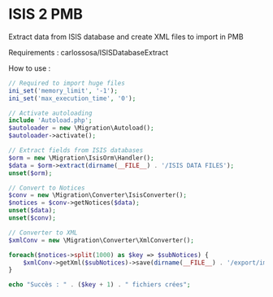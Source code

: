 # ISIS 2 PMB
Extract data from ISIS database and create XML files to import in PMB

Requirements : carlossosa/ISISDatabaseExtract

How to use :

```php
// Required to import huge files
ini_set('memory_limit', '-1');
ini_set('max_execution_time', '0');

// Activate autoloading
include 'Autoload.php';
$autoloader = new \Migration\Autoload();
$autoloader->activate();

// Extract fields from ISIS databases
$orm = new \Migration\IsisOrm\Handler();
$data = $orm->extract(dirname(__FILE__) . '/ISIS DATA FILES');
unset($orm);

// Convert to Notices
$conv = new \Migration\Converter\IsisConverter();
$notices = $conv->getNotices($data);
unset($data);
unset($conv);

// Converter to XML
$xmlConv = new \Migration\Converter\XmlConverter();

foreach($notices->split(1000) as $key => $subNotices) {
	$xmlConv->getXml($subNotices)->save(dirname(__FILE__) . '/export/import' . $key . '.fic');
}

echo "Succès : " . ($key + 1) . " fichiers crées";
```
